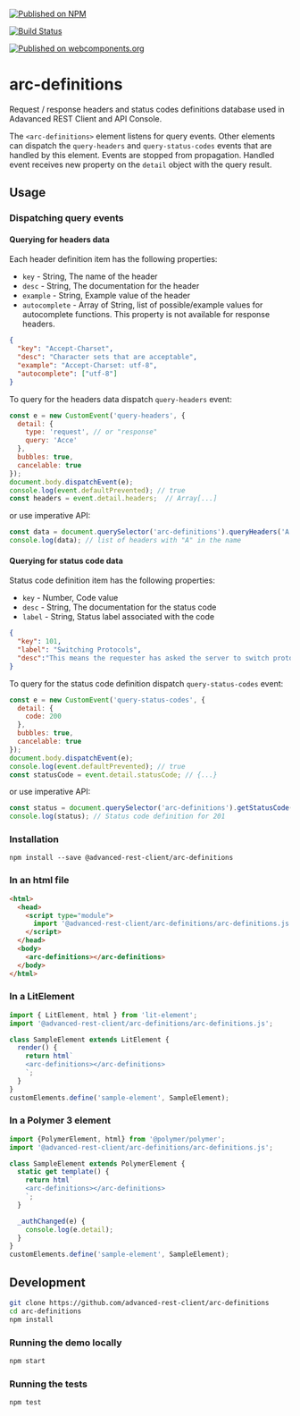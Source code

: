 [![Published on NPM](https://img.shields.io/npm/v/@advanced-rest-client/arc-definitions.svg)](https://www.npmjs.com/package/@advanced-rest-client/arc-definitions)

[![Build Status](https://travis-ci.com/advanced-rest-client/arc-definitions.svg)](https://travis-ci.com/advanced-rest-client/arc-definitions)

[![Published on webcomponents.org](https://img.shields.io/badge/webcomponents.org-published-blue.svg)](https://www.webcomponents.org/element/advanced-rest-client/arc-definitions)

# arc-definitions

Request / response headers and status codes definitions database used in Adavanced REST Client and API Console.

The `<arc-definitions>` element listens for query events.
Other elements can dispatch the `query-headers` and `query-status-codes` events that are handled by this element. Events are stopped from propagation.
Handled event receives new property on the `detail` object with the query result.

## Usage

### Dispatching query events

#### Querying for headers data

Each header definition item has the following properties:
-   `key` - String, The name of the header
-   `desc` - String, The documentation for the header
-   `example` - String, Example value of the header
-   `autocomplete` - Array of String, list of possible/example values for autocomplete functions. This property is not available for response headers.

```json
{
  "key": "Accept-Charset",
  "desc": "Character sets that are acceptable",
  "example": "Accept-Charset: utf-8",
  "autocomplete": ["utf-8"]
}
```

To query for the headers data dispatch `query-headers` event:

```javascript
const e = new CustomEvent('query-headers', {
  detail: {
    type: 'request', // or "response"
    query: 'Acce'
  },
  bubbles: true,
  cancelable: true
});
document.body.dispatchEvent(e);
console.log(event.defaultPrevented); // true
const headers = event.detail.headers;  // Array[...]
```

or use imperative API:

```javascript
const data = document.querySelector('arc-definitions').queryHeaders('A', 'response');
console.log(data); // list of headers with "A" in the name
```

#### Querying for status code data

Status code definition item has the following properties:
-   `key` - Number, Code value
-   `desc` - String, The documentation for the status code
-   `label` - String, Status label associated with the code

```json
{
  "key": 101,
  "label": "Switching Protocols",
  "desc":"This means the requester has asked the server to switch protocols and the server is acknowledging that it will do so"
}
```

To query for the status code definition dispatch `query-status-codes` event:

```javascript
const e = new CustomEvent('query-status-codes', {
  detail: {
    code: 200
  },
  bubbles: true,
  cancelable: true
});
document.body.dispatchEvent(e);
console.log(event.defaultPrevented); // true
const statusCode = event.detail.statusCode; // {...}
```

or use imperative API:

```javascript
const status = document.querySelector('arc-definitions').getStatusCode(201);
console.log(status); // Status code definition for 201
```

### Installation
```
npm install --save @advanced-rest-client/arc-definitions
```

### In an html file

```html
<html>
  <head>
    <script type="module">
      import '@advanced-rest-client/arc-definitions/arc-definitions.js';
    </script>
  </head>
  <body>
    <arc-definitions></arc-definitions>
  </body>
</html>
```

### In a LitElement

```js
import { LitElement, html } from 'lit-element';
import '@advanced-rest-client/arc-definitions/arc-definitions.js';

class SampleElement extends LitElement {
  render() {
    return html`
    <arc-definitions></arc-definitions>
    `;
  }
}
customElements.define('sample-element', SampleElement);
```

### In a Polymer 3 element

```js
import {PolymerElement, html} from '@polymer/polymer';
import '@advanced-rest-client/arc-definitions/arc-definitions.js';

class SampleElement extends PolymerElement {
  static get template() {
    return html`
    <arc-definitions></arc-definitions>
    `;
  }

  _authChanged(e) {
    console.log(e.detail);
  }
}
customElements.define('sample-element', SampleElement);
```

## Development

```sh
git clone https://github.com/advanced-rest-client/arc-definitions
cd arc-definitions
npm install
```

### Running the demo locally

```sh
npm start
```

### Running the tests

```sh
npm test
```
